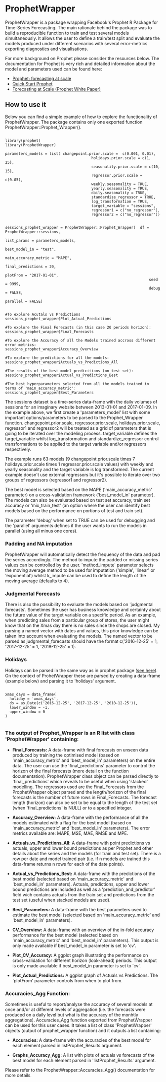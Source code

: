 # ProphetWrapper
ProphetWrapper is a package wrapping Facebook's Prophet R Package for Time-Series Forecasting. The main rationale behind the package was to build a reproducible function to train and test several models simultaneously. It allows the user to define a train/test split and evaluate the models produced under different scenarios with several error-metrics exporting diagnostics and visualisations.

For more background on Prophet please consider the resources below. The documentation for Prophet is very rich and detailed information about the model and parameters used can be found here:

- [Prophet: forecasting at scale](https://research.fb.com/prophet-forecasting-at-scale/ "Prophet: forecasting at scale")
- [Quick Start Prophet](https://facebook.github.io/prophet/docs/quick_start.html "Quick Start Prophet")
- [Forecasting at Scale (Prophet White Paper)](https://peerj.com/preprints/3190/ "Forecasting at Scale (Prophet White Paper)")


## How to use it

Below you can find a simple example of how to explore the functionality of ProphetWrapper. The package contains only one exported function ProphetWrapper::Prophet_Wrapper().


```{r eval=FALSE}

library(prophet)
library(ProphetWrapper)

parameters_models = list( changepoint.prior.scale =  c(0.001, 0.01),
                                       holidays.prior.scale = c(1, 25),
                                       seasonality.prior.scale = c(10, 15),
                                       regressor.prior.scale = c(0.05),
                                       weekly.seasonality = TRUE,
                                       yearly.seasonality = TRUE,
                                       daily.seasonality = TRUE,
                                       standardize_regressor = TRUE,
                                       log_transformation = TRUE,
                                       target_variable = "sessions",
                                       regressor1 = c("no_regressor"),
                                       regressor2 = c("no_regressor"))


sessions_prophet_wrapper = ProphetWrapper::Prophet_Wrapper(  df = ProphetWrapper::sessions,
                                                                 list_params = parameters_models,
                                                                 best_model_in = "test",
                                                                 main_accuracy_metric = "MAPE",
                                                                 final_predictions = 20,
                                                                 plotFrom = "2017-01-01",
                                                                 seed = 9999,
                                                                 debug = FALSE,
                                                                 parallel = FALSE)


#To explore Acutals vs Predictions 
sessions_prophet_wrapper$Plot_Actual_Predictions

#To explore the Final Forecasts (in this case 20 periods horizon):
sessions_prophet_wrapper$Final_Forecasts

#To explore the Accuracy of all the Models trained accross different error metrics:
sessions_prophet_wrapper$Accuracy_Overview

#To explore the predictions for all the models:
sessions_prophet_wrapper$Actuals_vs_Predictions_All

#The results of the best model predicitions (on test set):
sessions_prophet_wrapper$Actual_vs_Predictions_Best

#The best hyperparameters selected from all the models trained in terms of 'main_accuracy_metric':
sessions_prophet_wrapper$Best_Parameters

```

The sessions dataset is a time-series data-frame with the daily volumes of sessions for an imaginary website between 2013-01-01 and 2017-01-09.
In the example above, we first create a 'parameters_model' list with some important options/parameters to be parsed to the Prophet_Wrapper function. changepoint.prior.scale, regressor.prior.scale, holidays.prior.scale, regressor1 and regressor2 will be treated as a grid of parameters that is going to be iterated over the modeling process. target_variable defines the target_variable whilst log_transformation and standardize_regressor control transformations to be applied to the target variable and/or regressors respectively.

The example runs 63 models (9 changepoint.prior.scale times 7 holidays.prior.scale times 1 regressor.prior.scale values) with weekly and yearly seasonality and the target variable is log transformed. The current example doesn't use external regressors but it's possible to iterate over two groups of regressors (regressor1 and regressor2).

The best model is selected based on the MAPE ('main_accuracy_metric' parameter) on a cross-validation framework ('best_model_in' parameter). The models can also be evaluated based on test set accuracy, train set accuracy or 'mix_train_test' (an option where the user can identify best models based on the performance on portions of test and train set).

The parameter 'debug' when set to TRUE can be used for debugging and the 'parallel' arguments defines if the user wants to run the models in parallel (using all minus one cores).

### Padding and NA imputation

ProphetWrapper will automatically detect the frequency of the data and pad the series accordingly. The method to impute the padded or missing series values can be controlled by the user. 'method_impute' parameter selects the moving average method to be used for imputation ('simple', 'linear' or 'exponential') whilst k_impute can be used to define the length of the moving average (defaults to 4).


### Judgmental Forecasts

There is also the possibility to evaluate the models based on 'judgmental forecasts'. Sometimes the user has business knowledge and certainty about the future value of the target variable on a specific period. As an example, when predicting sales from a particular group of stores, the user might know that on the Xmas day there is no sales since the shops are closed. My parsing a named vector with dates and values, this prior knowledge can be taken into account when evaluating the models. The named vector to be parsed as judgmental_forecasts should have the format c('2016-12-25' = 1,  '2017-12-25' = 1, '2018-12-25' = 1).

### Holidays

Holidays can be parsed in the same way as in prophet package ([see here](https://facebook.github.io/prophet/docs/seasonality,_holiday_effects,_and_regressors.html "see here")). 
On the context of ProhetWrapper these are parsed by creating a data-frame (example below) and parsing it to 'holidays' argument.

```{r eval=FALSE}

xmas_days = data_frame(
  holiday = 'xmas_days',
  ds = as.Date(c('2016-12-25', '2017-12-25', '2018-12-25')),
  lower_window = -1,
  upper_window = 0
)


```

### The output of Prophet_Wrapper is an R list with class 'ProphetWrapper' containing:

- **Final_Forecasts:** A data-frame with final forecasts on unseen data produced by training the optimised model (based on 'main_accuracy_metric' and 'best_model_in' parameters) on the entire data. The user can use the 'final_predictions' parameter to control the horizon of the final forecasts (more detail on the function documentation). ProphetWrapper class object can be parsed directly to 'final_predictions' which reveals to be useful when using 'stacked' modelling. The regressors used are the Final_Forecasts from the ProphetWrapper object parsed and the length/horizon of the final forecasts is the number of future rows in Final_Forecasts. The forecast length (horizon) can also be set to be equal to the length of the test set (when 'final_predictions' is NULL) or to a specified integer.

- **Accuracy_Overview:** A data-frame with the performance of all the models estimated with a flag for the best model (based on 'main_accuracy_metric' and 'best_model_in' parameters). The error metrics available are: MAPE, MSE, MAE, RMSE and MPE.

- **Actuals_vs_Predictions_All:** A data-frame with point predictions vs actuals, upper and lower bound predictions as per Prophet and other details about the series and the models (for train and test set). There is a row per date and model trained pair (i.e. if n models are trained this data-frame returns n rows for each of the date points).

- **Actual_vs_Predictions_Best:** A data-frame with the predictions of the best model (selected based on 'main_accuracy_metric' and 'best_model_in' parameters). Actuals, predictions, upper and lower bound predictions are included as well as a 'prediction_and_predictor' field wich contains actuals from the train set and predictions from the test set (useful when stacked models are used). 

- **Best_Parameters:** A data-frame with the best parameters used to estimate the best model (selected based on 'main_accuracy_metric' and 'best_model_in' parameters).

- **CV_Overview:** A data-frame with an overview of the in-fold accuracy performance for the best model (selected based on 'main_accuracy_metric' and 'best_model_in' parameters). This output is only made available if best_model_in parameter is set to 'cv'.

- **Plot_CV_Accuracy:** A ggplot graph illustrating the performance on cross-validation for different horizon (look-ahead) periods. This output is only made available if best_model_in parameter is set to 'cv'.

- **Plot_Actual_Predictions:** A ggplot graph of Actuals vs Predictions. The 'plotFrom' parameter controls from when to plot from.


### Accuracies_Agg Function:

Sometimes is useful to report/analyse the accuracy of several models at once and/or at different levels of aggregation (i.e. the forecasts were produced on a daily level but what is the accuracy of the monhtly aggregations). Accuracies_Agg function exported from ProphetWrapper can be used for this user cases. It takes a list of class 'ProphetWrapper' objects (output of prophet_wrapper function) and it outputs a list containing:

- **Accuracies:** A data-frame with the accuracies of the best model for each element parsed in listProphet_Results argument.

- **Graphs_Accuracy_Agg:** A list with plots of actuals vs forecasts of the best model for each element parsed in 'listProphet_Results' argument.

Please refer to the ProphetWrapper::Accuracies_Agg() documentation for more details.



